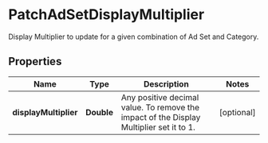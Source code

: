 

# PatchAdSetDisplayMultiplier

Display Multiplier to update for a given combination of Ad Set and Category.

## Properties

Name | Type | Description | Notes
------------ | ------------- | ------------- | -------------
**displayMultiplier** | **Double** | Any positive decimal value. To remove the impact of the Display Multiplier set it to 1. |  [optional]



